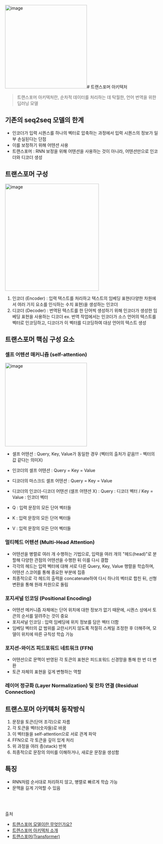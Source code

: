 <img width="268" height="274" alt="image" src="https://github.com/user-attachments/assets/3bb7d9e5-397d-49c4-b23d-0611428d1a2a" /># 트랜스포머 아키텍처
> 트랜스포머 아키텍처란, 순차적 데이터를 처리하는 데 탁월한, 언어 번역을 위한 딥러닝 모델

## 기존의 seq2seq 모델의 한계
- 인코더가 입력 시퀀스를 하나의 벡터로 압축하는 과정에서 입력 시퀀스의 정보가 일부 손실된다는 단점
- 이를 보정하기 위해 어텐션 사용
- 트랜스포머 : RNN 보정을 위해 어텐션을 사용하는 것이 아니라, 어텐션만으로 인코더와 디코더 생성

## 트랜스포머 구성
<img width="307" height="351" alt="image" src="https://github.com/user-attachments/assets/52efc912-aa24-4d07-9c29-1f18ebfd938e" />

1. 인코더 (Encoder) : 입력 텍스트를 처리하고 텍스트의 임베딩 표현(다양한 차원에서 여러 가지 요소를 인식하는 수치 표현)을 생성하는 인코더
2. 디코더 (Decoder) : 번역된 텍스트를 한 단어씩 생성하기 위해 인코더가 생성한 임베딩 표현을 사용하는 디코더
ex. 번역 작업에서는 인코더가 소스 언어의 텍스트를 벡터로 인코딩하고, 디코더가 이 벡터를 디코딩하여 대상 언어의 텍스트 생성

## 트랜스포머 핵심 구성 요소 
### 셀프 어텐션 매커니즘 (self-attention)
<img width="268" height="274" alt="image" src="https://github.com/user-attachments/assets/10326d42-3241-4eb5-9e6d-f97330fb38f5" />

- 셀프 어텐션 : Query, Key, Value가 동일한 경우 (벡터의 출처가 같음!!! - 벡터의 값 같다는 의미X)
- 인코더의 셀프 어텐션 : Query = Key = Value
- 디코더의 마스크드 셀프 어텐션 : Query = Key = Value
- 디코더의 인코더-디코더 어텐션 (셀프 어텐션 X) : Query : 디코더 벡터 / Key = Value : 인코더 벡터

- Q : 입력 문장의 모든 단어 벡터들
- K : 입력 문장의 모든 단어 벡터들
- V : 입력 문장의 모든 단어 벡터들

### 멀티헤드 어텐션 (Multi-Head Attention)
- 어텐션을 병렬로 여러 개 수행하는 기법으로, 입력을 여러 개의 "헤드(head)"로 분할해 다양한 관점의 어텐션을 수행한 뒤 이를 다시 결합
- 각각의 헤드는 입력 벡터에 대해 서로 다른 Query, Key, Value 행렬을 학습하며, 어텐션 스코어를 통해 중요한 부분에 집중
- 최종적으로 각 헤드의 출력을 concatenate하여 다시 하나의 벡터로 합친 뒤, 선형 변환을 통해 원래 차원으로 돌림

### 포지셔널 인코딩 (Positional Encoding)
- 어텐션 메커니즘 자체에는 단어 위치에 대한 정보가 없기 때문에, 시퀀스 상에서 토큰의 순서를 알려주는 것이 중요
-  포지셔널 인코딩 : 입력 임베딩에 위치 정보를 담은 벡터 더함
-  임베딩 벡터의 값 범위를 교란시키지 않도록 적절히 스케일 조정한 후 더해주며, 모델이 위치에 따른 규칙성 학습 가능

### 포지션-와이즈 피드포워드 네트워크 (FFN)
- 어텐션으로 문맥이 반영된 각 토큰의 표현은 피드포워드 신경망을 통해 한 번 더 변환
- 토큰 자체의 표현을 깊게 변형하는 역할

### 레이어 정규화 (Layer Normalization) 및 잔차 연결 (Residual Connection)


## 트랜스포머 아키텍처 동작방식
1. 문장을 토큰(단어 조각)으로 자름
2. 각 토큰을 벡터(숫자들)로 바꿈
3. 이 벡터들을 self-attention으로 서로 관계 파악
4. FFN으로 각 토큰을 깊이 있게 처리
5. 위 과정을 여러 층(stack) 반복
6. 최종적으로 문장의 의미를 이해하거나, 새로운 문장을 생성함

## 특징
- RNN처럼 순서대로 처리하지 않고, 병렬로 빠르게 학습 가능
- 문맥을 길게 기억할 수 있음
  
<br/>
<br/>
<br/>
출처

- [트랜스포머 모델이란 무엇인가요?](https://www.ibm.com/kr-ko/think/topics/transformer-model)
- [트렌스포머 아키텍처 소개](https://wikidocs.net/253580)
- [트랜스포머(Transformer)](https://wikidocs.net/31379)
